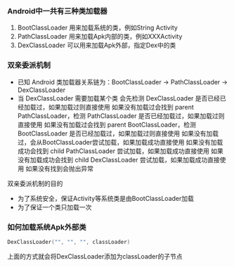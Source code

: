 ### Android中一共有三种类加载器
1. BootClassLoader
    用来加载系统的类，例如String Activity
2. PathClassLoader
    用来加载Apk内部的类，例如XXXActivity
2. DexClassLoader
    可以用来加载Apk外部，指定Dex中的类
### 双亲委派机制
* 已知 Android 类加载器关系链为：BootClassLoader -> PathClassLoader -> DexClassLoader
* 当 DexClassLoader 需要加载某个类 会先检测 DexClassLoader 是否已经已经加载过，如果加载过则直接使用
如果没有加载过会找到 parent PathClassLoader，检测 PathClassLoader 是否已经加载过，如果加载过则直接使用
如果没有加载过会找到 parent BootClassLoader，检测 BootClassLoader 是否已经加载过，如果加载过则直接使用
如果没有加载过，会从BootClassLoader尝试加载，如果加载成功直接使用
如果没有加载成功会找到 child PathClassLoader 尝试加载，如果加载成功直接使用
如果没有加载成功会找到 child DexClassLoader 尝试加载，如果加载成功直接使用
如果没有找到会抛出异常

双亲委派机制的目的
* 为了系统安全，保证Activity等系统类是由BootClassLoader加载
* 为了保证一个类只加载一次

### 如何加载系统Apk外部类
```kotlin
DexClassLoader("", "", "", classLoader)
```
上面的方式就会将DexClassLoader添加为classLoader的子节点